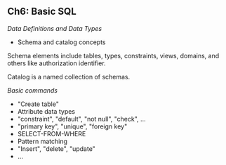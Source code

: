 ## Ch6: Basic SQL

_Data Definitions and Data Types_

- Schema and catalog concepts

Schema elements include tables, types, constraints, views, domains, and others like authorization identifier.

Catalog is a named collection of schemas.

_Basic commands_

- &quot;Create table&quot;
- Attribute data types
- &quot;constraint&quot;, &quot;default&quot;, &quot;not null&quot;, &quot;check&quot;, …
- &quot;primary key&quot;, &quot;unique&quot;, &quot;foreign key&quot;
- SELECT-FROM-WHERE
- Pattern matching
- &quot;Insert&quot;, &quot;delete&quot;, &quot;update&quot;
- …